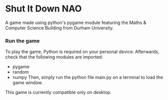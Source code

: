 # Shut It Down NAO
A game made using python's pygame module featuring the Maths & Computer Science Building from Durham University.

### Run the game
To play the game, Python is required on your personal device. Afterwards, check that the following modules are imported:
- pygame
- random
- numpy
Then, simply run the python file main.py on a terminal to load the game window.

This game is currently compatible only on desktop.
